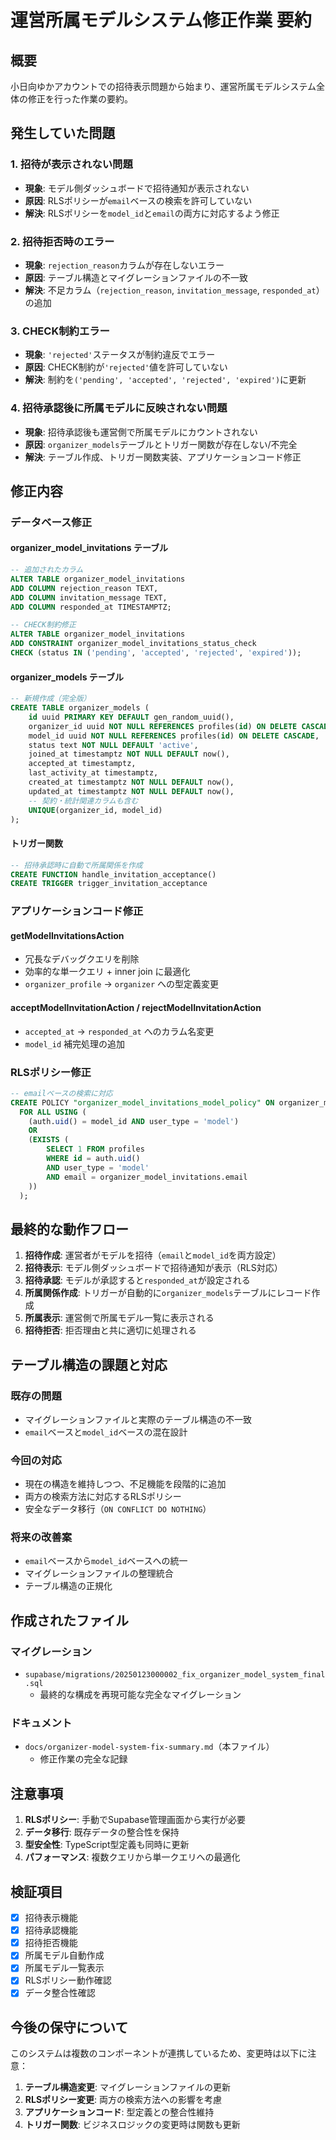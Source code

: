 # 運営所属モデルシステム修正作業 要約

## 概要
小日向ゆかアカウントでの招待表示問題から始まり、運営所属モデルシステム全体の修正を行った作業の要約。

## 発生していた問題

### 1. 招待が表示されない問題
- **現象**: モデル側ダッシュボードで招待通知が表示されない
- **原因**: RLSポリシーが`email`ベースの検索を許可していない
- **解決**: RLSポリシーを`model_id`と`email`の両方に対応するよう修正

### 2. 招待拒否時のエラー
- **現象**: `rejection_reason`カラムが存在しないエラー
- **原因**: テーブル構造とマイグレーションファイルの不一致
- **解決**: 不足カラム（`rejection_reason`, `invitation_message`, `responded_at`）の追加

### 3. CHECK制約エラー
- **現象**: `'rejected'`ステータスが制約違反でエラー
- **原因**: CHECK制約が`'rejected'`値を許可していない
- **解決**: 制約を`('pending', 'accepted', 'rejected', 'expired')`に更新

### 4. 招待承認後に所属モデルに反映されない問題
- **現象**: 招待承認後も運営側で所属モデルにカウントされない
- **原因**: `organizer_models`テーブルとトリガー関数が存在しない/不完全
- **解決**: テーブル作成、トリガー関数実装、アプリケーションコード修正

## 修正内容

### データベース修正

#### organizer_model_invitations テーブル
```sql
-- 追加されたカラム
ALTER TABLE organizer_model_invitations 
ADD COLUMN rejection_reason TEXT,
ADD COLUMN invitation_message TEXT,
ADD COLUMN responded_at TIMESTAMPTZ;

-- CHECK制約修正
ALTER TABLE organizer_model_invitations 
ADD CONSTRAINT organizer_model_invitations_status_check 
CHECK (status IN ('pending', 'accepted', 'rejected', 'expired'));
```

#### organizer_models テーブル
```sql
-- 新規作成（完全版）
CREATE TABLE organizer_models (
    id uuid PRIMARY KEY DEFAULT gen_random_uuid(),
    organizer_id uuid NOT NULL REFERENCES profiles(id) ON DELETE CASCADE,
    model_id uuid NOT NULL REFERENCES profiles(id) ON DELETE CASCADE,
    status text NOT NULL DEFAULT 'active',
    joined_at timestamptz NOT NULL DEFAULT now(),
    accepted_at timestamptz,
    last_activity_at timestamptz,
    created_at timestamptz NOT NULL DEFAULT now(),
    updated_at timestamptz NOT NULL DEFAULT now(),
    -- 契約・統計関連カラムも含む
    UNIQUE(organizer_id, model_id)
);
```

#### トリガー関数
```sql
-- 招待承認時に自動で所属関係を作成
CREATE FUNCTION handle_invitation_acceptance()
CREATE TRIGGER trigger_invitation_acceptance
```

### アプリケーションコード修正

#### getModelInvitationsAction
- 冗長なデバッグクエリを削除
- 効率的な単一クエリ + inner join に最適化
- `organizer_profile` → `organizer` への型定義変更

#### acceptModelInvitationAction / rejectModelInvitationAction
- `accepted_at` → `responded_at` へのカラム名変更
- `model_id` 補完処理の追加

### RLSポリシー修正
```sql
-- emailベースの検索に対応
CREATE POLICY "organizer_model_invitations_model_policy" ON organizer_model_invitations
  FOR ALL USING (
    (auth.uid() = model_id AND user_type = 'model')
    OR
    (EXISTS (
        SELECT 1 FROM profiles 
        WHERE id = auth.uid() 
        AND user_type = 'model'
        AND email = organizer_model_invitations.email
    ))
  );
```

## 最終的な動作フロー

1. **招待作成**: 運営者がモデルを招待（`email`と`model_id`を両方設定）
2. **招待表示**: モデル側ダッシュボードで招待通知が表示（RLS対応）
3. **招待承認**: モデルが承認すると`responded_at`が設定される
4. **所属関係作成**: トリガーが自動的に`organizer_models`テーブルにレコード作成
5. **所属表示**: 運営側で所属モデル一覧に表示される
6. **招待拒否**: 拒否理由と共に適切に処理される

## テーブル構造の課題と対応

### 既存の問題
- マイグレーションファイルと実際のテーブル構造の不一致
- `email`ベースと`model_id`ベースの混在設計

### 今回の対応
- 現在の構造を維持しつつ、不足機能を段階的に追加
- 両方の検索方法に対応するRLSポリシー
- 安全なデータ移行（`ON CONFLICT DO NOTHING`）

### 将来の改善案
- `email`ベースから`model_id`ベースへの統一
- マイグレーションファイルの整理統合
- テーブル構造の正規化

## 作成されたファイル

### マイグレーション
- `supabase/migrations/20250123000002_fix_organizer_model_system_final.sql`
  - 最終的な構成を再現可能な完全なマイグレーション

### ドキュメント
- `docs/organizer-model-system-fix-summary.md`（本ファイル）
  - 修正作業の完全な記録

## 注意事項

1. **RLSポリシー**: 手動でSupabase管理画面から実行が必要
2. **データ移行**: 既存データの整合性を保持
3. **型安全性**: TypeScript型定義も同時に更新
4. **パフォーマンス**: 複数クエリから単一クエリへの最適化

## 検証項目

- [x] 招待表示機能
- [x] 招待承認機能  
- [x] 招待拒否機能
- [x] 所属モデル自動作成
- [x] 所属モデル一覧表示
- [x] RLSポリシー動作確認
- [x] データ整合性確認

## 今後の保守について

このシステムは複数のコンポーネントが連携しているため、変更時は以下に注意：

1. **テーブル構造変更**: マイグレーションファイルの更新
2. **RLSポリシー変更**: 両方の検索方法への影響を考慮
3. **アプリケーションコード**: 型定義との整合性維持
4. **トリガー関数**: ビジネスロジックの変更時は関数も更新 